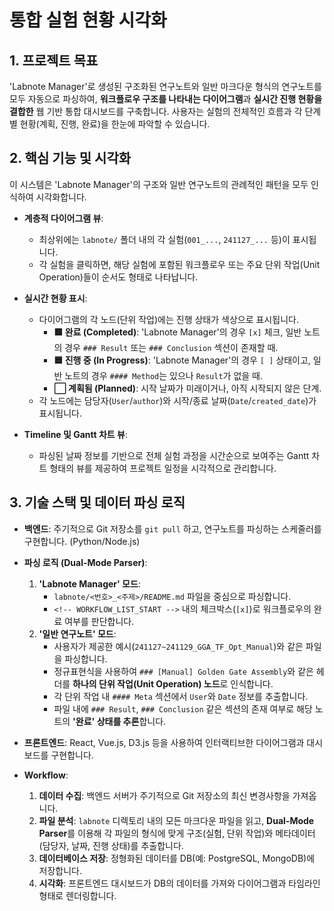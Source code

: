 # 통합 실험 현황 시각화

## 1. 프로젝트 목표

'Labnote Manager'로 생성된 구조화된 연구노트와 일반 마크다운 형식의 연구노트를 모두 자동으로 파싱하여, **워크플로우 구조를 나타내는 다이어그램**과 **실시간 진행 현황을 결합한** 웹 기반 통합 대시보드를 구축합니다. 사용자는 실험의 전체적인 흐름과 각 단계별 현황(계획, 진행, 완료)을 한눈에 파악할 수 있습니다.



## 2. 핵심 기능 및 시각화

이 시스템은 'Labnote Manager'의 구조와 일반 연구노트의 관례적인 패턴을 모두 인식하여 시각화합니다.

* **계층적 다이어그램 뷰**:
    * 최상위에는 `labnote/` 폴더 내의 각 실험(`001_...`, `241127_...` 등)이 표시됩니다.
    * 각 실험을 클릭하면, 해당 실험에 포함된 워크플로우 또는 주요 단위 작업(Unit Operation)들이 순서도 형태로 나타납니다.

* **실시간 현황 표시**:
    * 다이어그램의 각 노드(단위 작업)에는 진행 상태가 색상으로 표시됩니다.
        * **🟩 완료 (Completed)**: 'Labnote Manager'의 경우 `[x]` 체크, 일반 노트의 경우 `### Result` 또는 `### Conclusion` 섹션이 존재할 때.
        * **🟦 진행 중 (In Progress)**: 'Labnote Manager'의 경우 `[ ]` 상태이고, 일반 노트의 경우 `#### Method`는 있으나 `Result`가 없을 때.
        * **⬜ 계획됨 (Planned)**: 시작 날짜가 미래이거나, 아직 시작되지 않은 단계.
    * 각 노드에는 담당자(`User`/`author`)와 시작/종료 날짜(`Date`/`created_date`)가 표시됩니다.

* **Timeline 및 Gantt 차트 뷰**:
    * 파싱된 날짜 정보를 기반으로 전체 실험 과정을 시간순으로 보여주는 Gantt 차트 형태의 뷰를 제공하여 프로젝트 일정을 시각적으로 관리합니다.

## 3. 기술 스택 및 데이터 파싱 로직

* **백엔드**: 주기적으로 Git 저장소를 `git pull` 하고, 연구노트를 파싱하는 스케줄러를 구현합니다. (Python/Node.js)
* **파싱 로직 (Dual-Mode Parser)**:
    1.  **'Labnote Manager' 모드**:
        * `labnote/<번호>_<주제>/README.md` 파일을 중심으로 파싱합니다.
        * `<!-- WORKFLOW_LIST_START -->` 내의 체크박스(`[x]`)로 워크플로우의 완료 여부를 판단합니다.
    2.  **'일반 연구노트' 모드**:
        * 사용자가 제공한 예시(`241127~241129_GGA_TF_Opt_Manual`)와 같은 파일을 파싱합니다.
        * 정규표현식을 사용하여 `### [Manual] Golden Gate Assembly`와 같은 헤더를 **하나의 단위 작업(Unit Operation) 노드**로 인식합니다.
        * 각 단위 작업 내 `#### Meta` 섹션에서 `User`와 `Date` 정보를 추출합니다.
        * 파일 내에 `### Result`, `### Conclusion` 같은 섹션의 존재 여부로 해당 노트의 **'완료' 상태를 추론**합니다.
* **프론트엔드**: React, Vue.js, D3.js 등을 사용하여 인터랙티브한 다이어그램과 대시보드를 구현합니다.

* **Workflow**:
    1.  **데이터 수집**: 백엔드 서버가 주기적으로 Git 저장소의 최신 변경사항을 가져옵니다.
    2.  **파일 분석**: `labnote` 디렉토리 내의 모든 마크다운 파일을 읽고, **Dual-Mode Parser**를 이용해 각 파일의 형식에 맞게 구조(실험, 단위 작업)와 메타데이터(담당자, 날짜, 진행 상태)를 추출합니다.
    3.  **데이터베이스 저장**: 정형화된 데이터를 DB(예: PostgreSQL, MongoDB)에 저장합니다.
    4.  **시각화**: 프론트엔드 대시보드가 DB의 데이터를 가져와 다이어그램과 타임라인 형태로 렌더링합니다.
